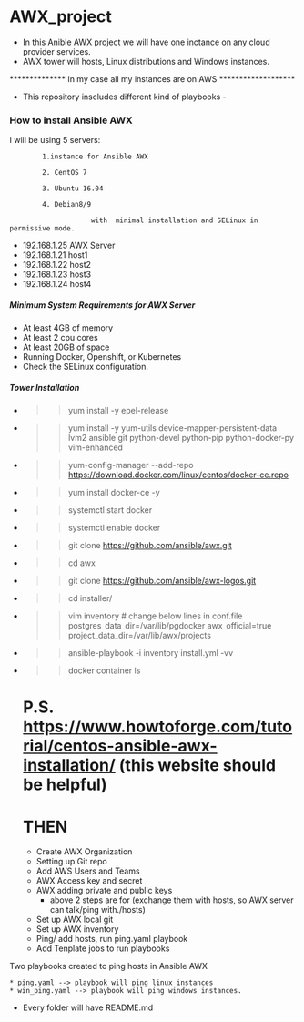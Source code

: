 #               AWX_project
* In this Anible AWX project we will have one inctance on any cloud provider services. 
* AWX tower will hosts, Linux distributions and Windows instances. 




************** In my case all my instances are on AWS *******************





- This repository inscludes different kind of playbooks -

###             How to install Ansible AWX 

I will be using 5 servers:  


            1.instance for Ansible AWX

            2. CentOS 7 

            3. Ubuntu 16.04

            4. Debian8/9 

                        with  minimal installation and SELinux in permissive mode.





- 192.168.1.25 AWX Server
- 192.168.1.21 host1
- 192.168.1.22 host2
- 192.168.1.23 host3
- 192.168.1.24 host4

#####   Minimum System Requirements for AWX Server
- At least 4GB of memory
- At least 2 cpu cores
- At least 20GB of space
- Running Docker, Openshift, or Kubernetes
- Check the SELinux configuration.

#####   Tower Installation   
- >> yum install -y epel-release 
- >> yum install -y yum-utils device-mapper-persistent-data lvm2 ansible git python-devel python-pip python-docker-py vim-enhanced 
- >> yum-config-manager --add-repo https://download.docker.com/linux/centos/docker-ce.repo 
- >> yum install docker-ce -y 
- >> systemctl start docker 
- >> systemctl enable docker 
- >> git clone https://github.com/ansible/awx.git 
- >> cd awx  
- >> git clone https://github.com/ansible/awx-logos.git 
- >> cd installer/ 
- >> vim inventory   # change below lines in conf.file
      postgres_data_dir=/var/lib/pgdocker 
      awx_official=true 
      project_data_dir=/var/lib/awx/projects 
- >> ansible-playbook -i inventory install.yml -vv 
- >> docker container ls
  # P.S. https://www.howtoforge.com/tutorial/centos-ansible-awx-installation/ (this website should be helpful)


  # THEN
   - Create AWX Organization
   - Setting up Git repo
   - Add AWS Users and Teams
   - AWX Access key and secret 
   - AWX adding private and public keys
        - above 2 steps are for (exchange them with hosts, so AWX server can talk/ping with./hosts)
   - Set up AWX local git
   - Set up AWX inventory
   - Ping/ add hosts, run ping.yaml playbook
   - Add Tenplate jobs to run playbooks
 
Two playbooks created to ping hosts in Ansible AWX

    * ping.yaml --> playbook will ping linux instances
    * win_ping.yaml --> playbook will ping windows instances.

* Every folder will have README.md